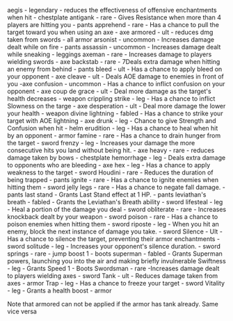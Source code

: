 aegis - legendary - reduces the effectiveness of offensive enchantments when hit - chestplate
antigank - rare - Gives Resistance when more than 4 players are hitting you - pants
apprehend - rare - Has a chance to pull the target toward you when using an axe - axe
armored - ult - reduces dmg taken from swords - all armor
arsonist - uncommon - Increases damage dealt while on fire - pants
assassin - uncommon - Increases damage dealt while sneaking - leggings
axeman - rare - Increases damage to players wielding swords - axe
backstab - rare - 7Deals extra damage when hitting an enemy from behind - pants
bleed - ult - Has a chance to apply bleed on your opponent - axe 
cleave - ult - Deals AOE damage to enemies in front of you -axe
confusion - uncommon - Has a chance to inflict confusion on your opponent - axe
coup de grace - ult - Deal more damage as the target's health decreases - weapon
crippling strike - leg - Has a chance to inflict Slowness on the targe - axe
desperation - ult - Deal more damage the lower your health - weapon
divine lightning - fabled - Has a chance to strike your target with AOE lightning - axe 
drunk - leg - Chance to give Strength and Confusion when hit - helm
erudition - leg - Has a chance to heal when hit by an opponent - armor
famine - rare - Has a chance to drain hunger from the target - sword 
frenzy - leg - Increases your damage the more consecutive hits you land without being hit. - axe 
heavy - rare - reduces damage taken by bows - chestplate
hemorrhage - leg - Deals extra damage to opponents who are bleeding - axe
hex - leg - Has a chance to apply weakness to the target - sword
Houdini - rare - Reduces the duration of being trapped - pants
ignite - rare - Has a chance to ignite enemies when hitting them - sword
jelly legs - rare - Has a chance to negate fall damage. - pants
last stand - Grants Last Stand effect at 1 HP. - pants
leviathan's breath - fabled - Grants the Leviathan's Breath ability - sword
lifesteal - leg - Heal a portion of the damage you deal - sword
obliterate - rare - Increases knockback dealt by your weapon - sword
poison - rare - Has a chance to poison enemies when hitting them - sword 
riposte - leg - When you hit an enemy, block the next instance of damage you take. - sword
Silence - Ult - Has a chance to silence the target, preventing their armor enchantments - sword
solitude - leg - Increases your opponent's silence duration. - sword
springs - rare - jump boost 1 - boots
superman - fabled - Grants Superman powers, launching you into the air and making briefly invulnerable
Swiftness - leg - Grants Speed 1 - Boots
Swordsman - rare -Increases damage dealt to players wielding axes - sword
Tank - ult - Reduces damage taken from axes - armor
Trap - leg - Has a chance to freeze your target - sword
Vitality - leg - Grants a health boost - armor

Note that armored can not be applied if the armor has tank already. Same vice versa
